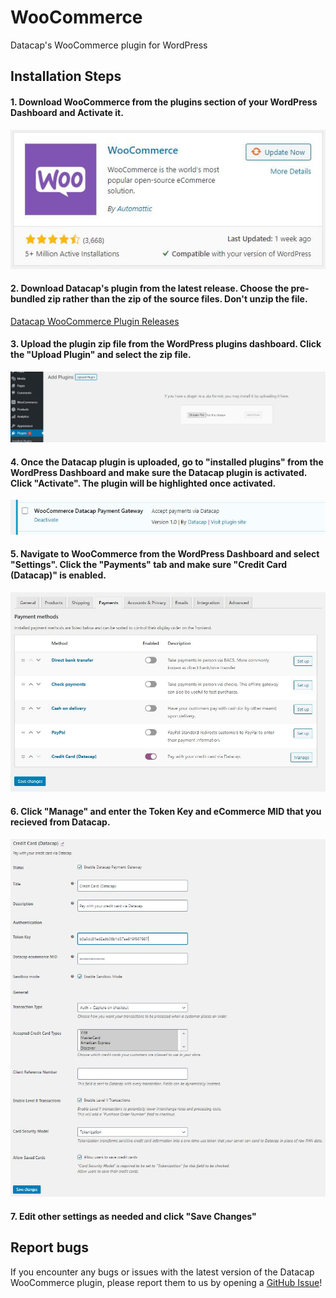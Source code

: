 # WooCommerce

Datacap's WooCommerce plugin for WordPress

## Installation Steps

#### 1. Download WooCommerce from the plugins section of your WordPress Dashboard and Activate it.

![WooCommerce Plugin](images/woocommerce_plugin.JPG)



#### 2. Download Datacap's plugin from the latest release. Choose the pre-bundled zip rather than the zip of the source files. Don't unzip the file.

[Datacap WooCommerce Plugin Releases](https://github.com/datacapsystems/WooCommerce/releases)



#### 3. Upload the plugin zip file from the WordPress plugins dashboard. Click the "Upload Plugin" and select the zip file.

![Upload Plugin](images/upload.JPG)



#### 4. Once the Datacap plugin is uploaded, go to "installed plugins" from the WordPress Dashboard and make sure the Datacap plugin is activated. Click "Activate". The plugin will be highlighted once activated.

![Installed Plugin](images/installed_plugin.JPG)



#### 5. Navigate to WooCommerce from the WordPress Dashboard and select "Settings". Click the "Payments" tab and make sure "Credit Card (Datacap)" is enabled.

![Payment Methods](images/settings_payments.JPG)



#### 6. Click "Manage" and enter the Token Key and eCommerce MID that you recieved from Datacap.

![Datacap Settings](images/datacap_settings.JPG)



#### 7. Edit other settings as needed and click "Save Changes"



## Report bugs

If you encounter any bugs or issues with the latest version of the Datacap WooCommerce plugin, please report them to us by opening a [GitHub Issue](https://github.com/datacapsystems/WooCommerce/issues)!